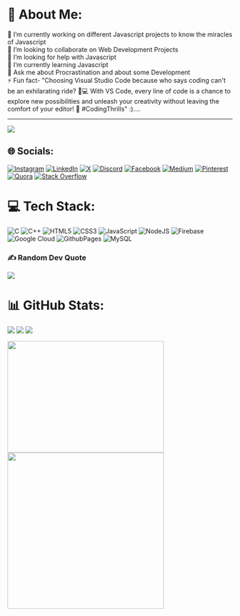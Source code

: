 # 💫 About Me:
🔭 I’m currently working on different  Javascript projects to know the miracles of Javascript<br>👯 I’m looking to collaborate on Web Development Projects<br>🤝 I’m looking for help with Javascript<br>🌱 I’m currently learning Javascript<br>💬 Ask me about Procrastination and about some Development<br>⚡ Fun fact- "Choosing Visual Studio Code because who says coding can't be an exhilarating ride? 🚀💻 With VS Code, every line of code is a chance to explore new possibilities and unleash your creativity without leaving the comfort of your editor! 🎉 #CodingThrills" :)....

---
[![](https://visitcount.itsvg.in/api?id=Vishal-Gupta&label=Profile%20Views&icon=2&pretty=true)](https://visitcount.itsvg.in)

## 🌐 Socials:
[![Instagram](https://img.shields.io/badge/Instagram-%23E4405F.svg?logo=Instagram&logoColor=white)](https://instagram.com/vishal_listens) [![LinkedIn](https://img.shields.io/badge/LinkedIn-%230077B5.svg?logo=linkedin&logoColor=white)](https://linkedin.com/in/vishal-gupta-16018719a) [![X](https://img.shields.io/badge/X-black.svg?logo=X&logoColor=white)](https://x.com/VishalG41764750) [![Discord](https://img.shields.io/badge/Discord-%237289DA.svg?logo=discord&logoColor=white)](https://discord.gg/KhSu7nnnNG) [![Facebook](https://img.shields.io/badge/Facebook-%231877F2.svg?logo=Facebook&logoColor=white)](https://facebook.com/Vishal-Gupta) [![Medium](https://img.shields.io/badge/Medium-12100E?logo=medium&logoColor=white)](https://medium.com/@@abhimanyug987) [![Pinterest](https://img.shields.io/badge/Pinterest-%23E60023.svg?logo=Pinterest&logoColor=white)](https://pinterest.com/abhimanyug987) [![Quora](https://img.shields.io/badge/Quora-%23B92B27.svg?logo=Quora&logoColor=white)](https://quora.com/profile/Vishal-Gupta-6860) [![Stack Overflow](https://img.shields.io/badge/-Stackoverflow-FE7A16?logo=stack-overflow&logoColor=white)](https://stackoverflow.com/users/vishal-gupta)  

# 💻 Tech Stack:
![C](https://img.shields.io/badge/c-%2300599C.svg?style=for-the-badge&logo=c&logoColor=white) ![C++](https://img.shields.io/badge/c++-%2300599C.svg?style=for-the-badge&logo=c%2B%2B&logoColor=white) ![HTML5](https://img.shields.io/badge/html5-%23E34F26.svg?style=for-the-badge&logo=html5&logoColor=white) ![CSS3](https://img.shields.io/badge/css3-%231572B6.svg?style=for-the-badge&logo=css3&logoColor=white) ![JavaScript](https://img.shields.io/badge/javascript-%23323330.svg?style=for-the-badge&logo=javascript&logoColor=%23F7DF1E) ![NodeJS](https://img.shields.io/badge/node.js-6DA55F?style=for-the-badge&logo=node.js&logoColor=white) ![Firebase](https://img.shields.io/badge/Firebase-039BE5?style=for-the-badge&logo=Firebase&logoColor=white) ![Google Cloud](https://img.shields.io/badge/GoogleCloud-%234285F4.svg?style=for-the-badge&logo=google-cloud&logoColor=white) ![GithubPages](https://img.shields.io/badge/github%20pages-121013?style=for-the-badge&logo=github&logoColor=white) ![MySQL](https://img.shields.io/badge/mysql-%2300000f.svg?style=for-the-badge&logo=mysql&logoColor=white) 

### ✍️ Random Dev Quote
![](https://quotes-github-readme.vercel.app/api?type=horizontal&theme=radical)

# 📊 GitHub Stats:
![](https://github-readme-streak-stats.herokuapp.com/?user=vishalgupta-02&theme=tokyonight&hide_border=false)
![](https://github-readme-stats.vercel.app/api?username=vishalgupta-02&theme=tokyonight&hide_border=false&include_all_commits=false&count_private=false)
![](https://github-readme-stats.vercel.app/api/top-langs/?username=vishalgupta-02&theme=tokyonight&hide_border=false&include_all_commits=false&count_private=false&layout=compact)

<img height="250" width="350" src="https://media3.giphy.com/media/v1.Y2lkPTc5MGI3NjExNWRyc2p1OHduNmk3cXN4eXA4cDA4ZGRnNjg0NDE5bml6dG44cHhnbyZlcD12MV9pbnRlcm5hbF9naWZfYnlfaWQmY3Q9Zw/YRThiAEEYVNtC5acLO/giphy.gif"  />


<img src='https://randommeme-five.vercel.app/' style="height: 350"/>
